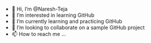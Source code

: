 - 👋 Hi, I’m @Naresh-Teja
- 👀 I’m interested in learning GitHub
- 🌱 I’m currently learning and practicing GitHub
- 💞️ I’m looking to collaborate on a sample GitHub project
- 📫 How to reach me ...

<!---
Naresh-Teja/Naresh-Teja is a ✨ special ✨ repository because its `README.md` (this file) appears on your GitHub profile.
You can click the Preview link to take a look at your changes.
--->
